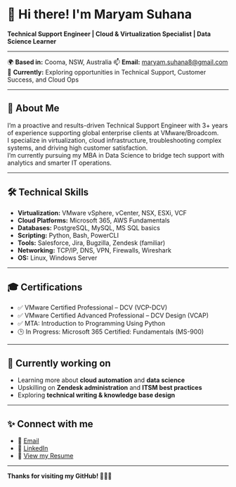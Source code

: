 # 👋 Hi there! I'm Maryam Suhana

**Technical Support Engineer | Cloud & Virtualization Specialist | Data Science Learner**

---

🌍 **Based in:** Cooma, NSW, Australia 
📫 **Email:** maryam.suhana8@gmail.com  
💼 **Currently:** Exploring opportunities in Technical Support, Customer Success, and Cloud Ops

---

## 🚀 About Me

I’m a proactive and results-driven Technical Support Engineer with 3+ years of experience supporting global enterprise clients at VMware/Broadcom.  
I specialize in virtualization, cloud infrastructure, troubleshooting complex systems, and driving high customer satisfaction.  
I’m currently pursuing my MBA in Data Science to bridge tech support with analytics and smarter IT operations.

---

## 🛠️ **Technical Skills**

- **Virtualization:** VMware vSphere, vCenter, NSX, ESXi, VCF
- **Cloud Platforms:** Microsoft 365, AWS Fundamentals
- **Databases:** PostgreSQL, MySQL, MS SQL basics
- **Scripting:** Python, Bash, PowerCLI
- **Tools:** Salesforce, Jira, Bugzilla, Zendesk (familiar)
- **Networking:** TCP/IP, DNS, VPN, Firewalls, Wireshark
- **OS:** Linux, Windows Server

---

## 🎓 **Certifications**

- ✅ VMware Certified Professional – DCV (VCP-DCV)
- ✅ VMware Certified Advanced Professional – DCV Design (VCAP)
- ✅ MTA: Introduction to Programming Using Python
- 🕒 In Progress: Microsoft 365 Certified: Fundamentals (MS-900)

---

## 📌 **Currently working on**

- Learning more about **cloud automation** and **data science**
- Upskilling on **Zendesk administration** and **ITSM best practices**
- Exploring **technical writing & knowledge base design**

---

## ✨ **Connect with me**

- 📧 [Email](mailto:maryam.suhana8@gmail.com)
- 💼 [LinkedIn](https://www.linkedin.com/in/maryam-suhana-222a57195)
- 📄 [View my Resume](./MaryamSuhana_Resume2025.pdf)

---

**Thanks for visiting my GitHub! 👩‍💻✨**

